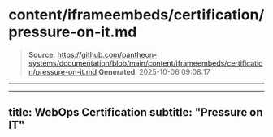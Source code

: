 # content/iframeembeds/certification/pressure-on-it.md

> **Source**: https://github.com/pantheon-systems/documentation/blob/main/content/iframeembeds/certification/pressure-on-it.md
> **Generated**: 2025-10-06 09:08:17

---

---
title: WebOps Certification
subtitle: "Pressure on IT"
---

<Partial file="certification-guide/pressure-on-it.md" />
